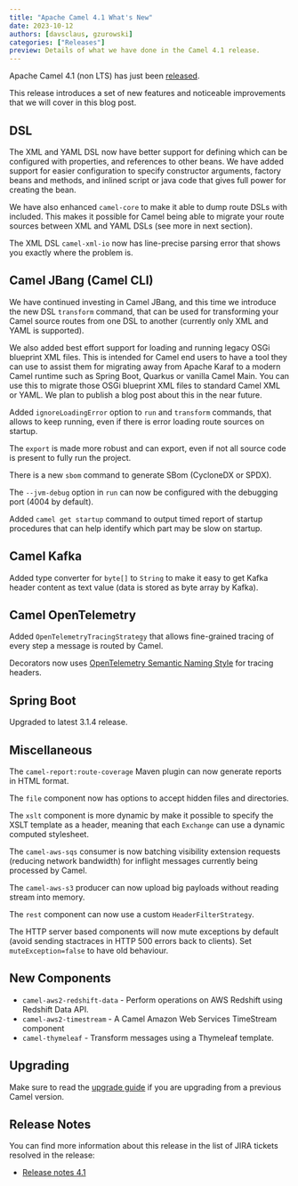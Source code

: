 ```yaml
---
title: "Apache Camel 4.1 What's New"
date: 2023-10-12
authors: [davsclaus, gzurowski]
categories: ["Releases"]
preview: Details of what we have done in the Camel 4.1 release.
---
```


Apache Camel 4.1 (non LTS) has just been [released](/blog/2023/10/RELEASE-4.1.0/).

This release introduces a set of new features and noticeable improvements that we will cover in this blog post.

## DSL

The XML and YAML DSL now have better support for defining <bean> which can be configured with properties, and
references to other beans. We have added support for easier configuration to specify constructor arguments,
factory beans and methods, and inlined script or java code that gives full power for creating the bean.

We have also enhanced `camel-core` to make it able to dump route DSLs with <bean> included. This makes it possible
for Camel being able to migrate your route sources between XML and YAML DSLs (see more in next section).

The XML DSL `camel-xml-io` now has line-precise parsing error that shows you exactly where the problem is.

## Camel JBang (Camel CLI)

We have continued investing in Camel JBang, and this time we introduce the new DSL `transform` command, that can be
used for transforming your Camel source routes from one DSL to another (currently only XML and YAML is supported).

We also added best effort support for loading and running legacy OSGi blueprint XML files. This is intended for
Camel end users to have a tool they can use to assist them for migrating away from Apache Karaf to a modern
Camel runtime such as Spring Boot, Quarkus or vanilla Camel Main. You can use this to migrate those OSGi blueprint
XML files to standard Camel XML or YAML. We plan to publish a blog post about this in the near future.

Added `ignoreLoadingError` option to `run` and `transform` commands, that allows to keep running, even if there
is error loading route sources on startup.

The `export` is made more robust and can export, even if not all source code is present to fully run the project.

There is a new `sbom` command to generate SBom (CycloneDX or SPDX).

The `--jvm-debug` option in `run` can now be configured with the debugging port (4004 by default).

Added `camel get startup` command to output timed report of startup procedures that can help identify which part may be slow on startup.


## Camel Kafka

Added type converter for `byte[]` to `String` to make it easy to get Kafka header content as text value
(data is stored as byte array by Kafka).

## Camel OpenTelemetry

Added `OpenTelemetryTracingStrategy` that allows fine-grained tracing of every step a message is routed by Camel.

Decorators now uses [OpenTelemetry Semantic Naming Style](https://opentelemetry.io/docs/specs/otel/trace/semantic_conventions/)
for tracing headers.

## Spring Boot

Upgraded to latest 3.1.4 release.

## Miscellaneous

The `camel-report:route-coverage` Maven plugin can now generate reports in HTML format.

The `file` component now has options to accept hidden files and directories.

The `xslt` component is more dynamic by make it possible to specify the XSLT template as a header,
meaning that each `Exchange` can use a dynamic computed stylesheet.

The `camel-aws-sqs` consumer is now batching visibility extension requests (reducing network bandwidth) for 
inflight messages currently being processed by Camel.

The `camel-aws-s3` producer can now upload big payloads without reading stream into memory.

The `rest` component can now use a custom `HeaderFilterStrategy`.

The HTTP server based components will now mute exceptions by default (avoid sending stactraces in HTTP 500 errors back to clients).
Set `muteException=false` to have old behaviour.

## New Components

- `camel-aws2-redshift-data` - Perform operations on AWS Redshift using Redshift Data API.
- `camel-aws2-timestream` - A Camel Amazon Web Services TimeStream component
- `camel-thymeleaf` - Transform messages using a Thymeleaf template.

## Upgrading

Make sure to read the [upgrade guide](/manual/camel-4x-upgrade-guide-4_1.html) if you are upgrading from a previous Camel version.

## Release Notes

You can find more information about this release in the list of JIRA tickets resolved in the release:

- [Release notes 4.1](/releases/release-4.1.0/)

